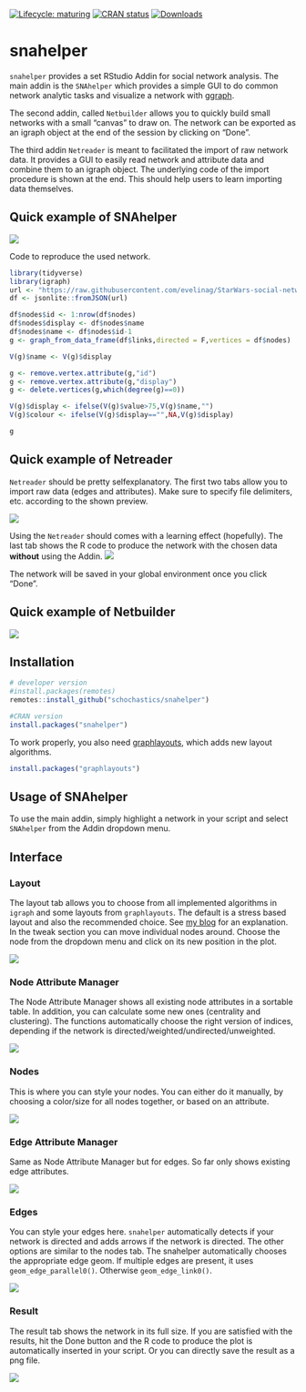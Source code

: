 
<!-- README.md is generated from README.Rmd. Please edit that file -->

[![Lifecycle:
maturing](https://img.shields.io/badge/lifecycle-maturing-blue.svg)](https://www.tidyverse.org/lifecycle/#maturing)
[![CRAN
status](https://www.r-pkg.org/badges/version/snahelper)](https://cran.r-project.org/package=snahelper)
[![Downloads](https://cranlogs.r-pkg.org/badges/snahelper)](https://CRAN.R-project.org/package=snahelper)

# snahelper

`snahelper` provides a set RStudio Addin for social network analysis.
The main addin is the `SNAhelper` which provides a simple GUI to do
common network analytic tasks and visualize a network with
[ggraph](https://ggraph.data-imaginist.com/).

The second addin, called `Netbuilder` allows you to quickly build small
networks with a small “canvas” to draw on. The network can be exported
as an igraph object at the end of the session by clicking on “Done”.

The third addin `Netreader` is meant to facilitated the import of raw
network data. It provides a GUI to easily read network and attribute
data and combine them to an igraph object. The underlying code of the
import procedure is shown at the end. This should help users to learn
importing data themselves.

## Quick example of SNAhelper

![](figures/snahelper.gif)

Code to reproduce the used network.

``` r
library(tidyverse)
library(igraph)
url <- "https://raw.githubusercontent.com/evelinag/StarWars-social-network/master/networks/starwars-full-interactions-allCharacters.json"
df <- jsonlite::fromJSON(url)

df$nodes$id <- 1:nrow(df$nodes)
df$nodes$display <- df$nodes$name
df$nodes$name <- df$nodes$id-1
g <- graph_from_data_frame(df$links,directed = F,vertices = df$nodes)

V(g)$name <- V(g)$display

g <- remove.vertex.attribute(g,"id")
g <- remove.vertex.attribute(g,"display")
g <- delete.vertices(g,which(degree(g)==0))

V(g)$display <- ifelse(V(g)$value>75,V(g)$name,"")
V(g)$colour <- ifelse(V(g)$display=="",NA,V(g)$display)

g
```

## Quick example of Netreader

`Netreader` should be pretty selfexplanatory. The first two tabs allow
you to import raw data (edges and attributes). Make sure to specify file
delimiters, etc. according to the shown preview.

![](figures/Netreader1.png)

Using the `Netreader` should comes with a learning effect (hopefully).
The last tab shows the R code to produce the network with the chosen
data **without** using the Addin. ![](figures/Netreader2.png)

The network will be saved in your global environment once you click
“Done”.

## Quick example of Netbuilder

![](figures/Netbuilder.gif)

## Installation

``` r
# developer version
#install.packages(remotes)
remotes::install_github("schochastics/snahelper")

#CRAN version
install.packages("snahelper")
```

To work properly, you also need
[graphlayouts](https://github.com/schochastics/graphlayouts), which adds
new layout algorithms.

``` r
install.packages("graphlayouts")
```

## Usage of SNAhelper

To use the main addin, simply highlight a network in your script and
select `SNAhelper` from the Addin dropdown menu.

## Interface

### Layout

The layout tab allows you to choose from all implemented algorithms in
`igraph` and some layouts from `graphlayouts`. The default is a stress
based layout and also the recommended choice. See [my
blog](http://blog.schochastics.net/post/stress-based-graph-layouts/) for
an explanation. In the tweak section you can move individual nodes
around. Choose the node from the dropdown menu and click on its new
position in the plot.

![](figures/layout.png)

### Node Attribute Manager

The Node Attribute Manager shows all existing node attributes in a
sortable table. In addition, you can calculate some new ones (centrality
and clustering). The functions automatically choose the right version of
indices, depending if the network is
directed/weighted/undirected/unweighted.

![](figures/NattributeMan.png)

### Nodes

This is where you can style your nodes. You can either do it manually,
by choosing a color/size for all nodes together, or based on an
attribute.

![](figures/nodes.png)

### Edge Attribute Manager

Same as Node Attribute Manager but for edges. So far only shows existing
edge attributes.

![](figures/EattributeMan.png)

### Edges

You can style your edges here. `snahelper` automatically detects if your
network is directed and adds arrows if the network is directed. The
other options are similar to the nodes tab. The snahelper automatically
chooses the appropriate edge geom. If multiple edges are present, it
uses `geom_edge_parallel0()`. Otherwise `geom_edge_link0()`.

![](figures/edges.png)

### Result

The result tab shows the network in its full size. If you are satisfied
with the results, hit the Done button and the R code to produce the plot
is automatically inserted in your script. Or you can directly save the
result as a png file.

![](figures/result.png)
